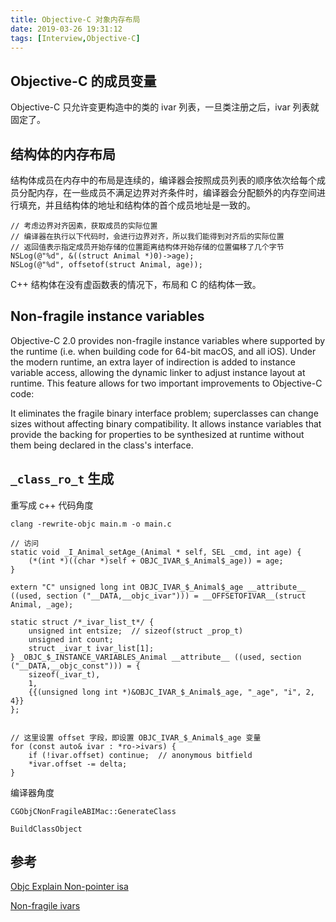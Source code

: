 ```yaml
---
title: Objective-C 对象内存布局
date: 2019-03-26 19:31:12
tags: [Interview,Objective-C]
---
```




## Objective-C 的成员变量

Objective-C 只允许变更构造中的类的 ivar 列表，一旦类注册之后，ivar 列表就固定了。

## 结构体的内存布局

结构体成员在内存中的布局是连续的，编译器会按照成员列表的顺序依次给每个成员分配内存，在一些成员不满足边界对齐条件时，编译器会分配额外的内存空间进行填充，并且结构体的地址和结构体的首个成员地址是一致的。

```
// 考虑边界对齐因素，获取成员的实际位置
// 编译器在执行以下代码时，会进行边界对齐，所以我们能得到对齐后的实际位置
// 返回值表示指定成员开始存储的位置距离结构体开始存储的位置偏移了几个字节
NSLog(@"%d", &((struct Animal *)0)->age);
NSLog(@"%d", offsetof(struct Animal, age));
```

C++ 结构体在没有虚函数表的情况下，布局和 C 的结构体一致。

## Non-fragile instance variables

Objective-C 2.0 provides non-fragile instance variables where supported by the runtime (i.e. when building code for 64-bit macOS, and all iOS). Under the modern runtime, an extra layer of indirection is added to instance variable access, allowing the dynamic linker to adjust instance layout at runtime. This feature allows for two important improvements to Objective-C code:

It eliminates the fragile binary interface problem; superclasses can change sizes without affecting binary compatibility.
It allows instance variables that provide the backing for properties to be synthesized at runtime without them being declared in the class's interface.

## `_class_ro_t` 生成

重写成 c++ 代码角度

```
clang -rewrite-objc main.m -o main.c
```

```
// 访问
static void _I_Animal_setAge_(Animal * self, SEL _cmd, int age) {
    (*(int *)((char *)self + OBJC_IVAR_$_Animal$_age)) = age;
}

extern "C" unsigned long int OBJC_IVAR_$_Animal$_age __attribute__ ((used, section ("__DATA,__objc_ivar"))) = __OFFSETOFIVAR__(struct Animal, _age);

static struct /*_ivar_list_t*/ {
	unsigned int entsize;  // sizeof(struct _prop_t)
	unsigned int count;
	struct _ivar_t ivar_list[1];
} _OBJC_$_INSTANCE_VARIABLES_Animal __attribute__ ((used, section ("__DATA,__objc_const"))) = {
	sizeof(_ivar_t),
	1,
	{{(unsigned long int *)&OBJC_IVAR_$_Animal$_age, "_age", "i", 2, 4}}
};


```

```
// 这里设置 offset 字段，即设置 OBJC_IVAR_$_Animal$_age 变量
for (const auto& ivar : *ro->ivars) {
    if (!ivar.offset) continue;  // anonymous bitfield
    *ivar.offset -= delta;
}
```

编译器角度

```
CGObjCNonFragileABIMac::GenerateClass

BuildClassObject

```

## 参考

[Objc Explain Non-pointer isa](http://www.sealiesoftware.com/blog/archive/2013/09/24/objc_explain_Non-pointer_isa.html)

[Non-fragile ivars](http://www.sealiesoftware.com/blog/archive/2009/01/27/objc_explain_Non-fragile_ivars.html)
